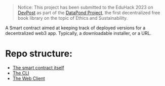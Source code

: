 > Notice: This project has been submitted to the EduHack 2023 on [DevPost](https://eduhacks23.devpost.com/) as part of the [DataPond Project](https://datapond.earth), the first decentralized free book library on the topic of Ethics and Sustainability.  

A Smart contract aimed at keeping track of deployed versions for a decentralized web3 app.
Typically, a downloadable  installer, or a URL.


# Repo structure:

- [The smart contract itself](/packages/contracts_ar/README.md)
- [The CLI](/packages/cli/README.md)  
- [The Web Client](/packages/browser/README.md)